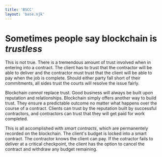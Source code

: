 ```yaml
---
title: 'BSCC'
layout: 'base.njk'
---
```


# Sometimes people say blockchain is _trustless_

This is not true. There is a tremendous amount of trust involved when in entering into a contract. The client has to trust that the contractor will be able to deliver and the contractor must trust that the client will be able to pay when the job is complete. Should either party fall short of their commitments, all sides trust the courts will resolve the issue fairly.

Blockchain _cannot_ replace trust. Good business will always be built upon reputation and relationships. Blockchain simply offers another way to build trust. They ensure a predictable outcome no matter what happens over the course of a contract. Clients can trust by the reputation built by successful contractors, and contractors can trust that they will get paid for work completed.

This is all accomplished with _smart contracts_, which are permanentely recorded on the blockchain. The client's budget is locked into a smart contract. The contractor knows the client can pay. If the cotractor fails to deliver at a critical checkpoint, the client has the option to cancel the contract and withdraw any budget remaining.


